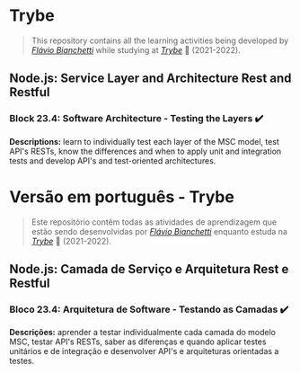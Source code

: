 # Trybe

> This repository contains all the learning activities being developed by _[Flávio Bianchetti](https://www.linkedin.com/in/flaviobianchetti/)_ while studying at _[Trybe](https://www.betrybe.com/)_ :rocket: (2021-2022).

## Node.js: Service Layer and Architecture Rest and Restful


### Block 23.4: Software Architecture - Testing the Layers :heavy_check_mark:

**Descriptions:** learn to individually test each layer of the MSC model, test API's RESTs, know the differences and when to apply unit and integration tests and develop API's and test-oriented architectures.

# Versão em português - Trybe

> Este repositório contêm todas as atividades de aprendizagem que estão sendo desenvolvidas por  _[Flávio Bianchetti](https://www.linkedin.com/in/flaviobianchetti/)_ enquanto estuda na _[Trybe](https://www.betrybe.com/)_ :rocket: (2021-2022).

## Node.js: Camada de Serviço e Arquitetura Rest e Restful


### Bloco 23.4: Arquitetura de Software - Testando as Camadas :heavy_check_mark:

**Descrições:** aprender a testar individualmente cada camada do modelo MSC, testar API's RESTs, saber as diferenças e quando aplicar testes unitários e de integração e desenvolver API's e arquiteturas orientadas a testes.